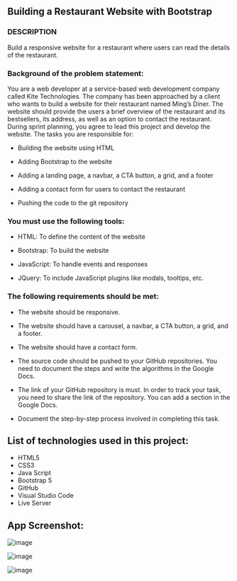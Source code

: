## Building a Restaurant Website with Bootstrap
### DESCRIPTION

Build a responsive website for a restaurant where users can read the details of the restaurant.

### Background of the problem statement:

You are a web developer at a service-based web development company called Kite Technologies. The company has been approached by a client who wants to build a website for their restaurant named Ming’s Diner. The website should provide the users a brief overview of the restaurant and its bestsellers, its address, as well as an option to contact the restaurant. During sprint planning, you agree to lead this project and develop the website. The tasks you are responsible for:

 - Building the website using HTML

 - Adding Bootstrap to the website

 - Adding a landing page, a navbar, a CTA button, a grid, and a footer

 - Adding a contact form for users to contact the restaurant

 - Pushing the code to the git repository

### You must use the following tools:

 - HTML: To define the content of the website

 - Bootstrap: To build the website

 - JavaScript: To handle events and responses

 - JQuery: To include JavaScript plugins like modals, tooltips, etc.

### The following requirements should be met:

 - The website should be responsive.

 - The website should have a carousel, a navbar, a CTA button, a grid, and a footer.

 - The website should have a contact form.

 - The source code should be pushed to your GitHub repositories. You need to document the steps and write the algorithms in the Google Docs.

 - The link of your GitHub repository is must. In order to track your task, you need to share the link of the repository. You can add a section in the Google Docs.
- Document the step-by-step process involved in completing this task.




## List of technologies used in this project:
- HTML5
- CSS3 
- Java Script
- Bootstrap 5
- GitHub
- Visual Studio Code
- Live Server



## App Screenshot:

![image](https://user-images.githubusercontent.com/84631708/155015306-6df572bd-7aa2-4b78-bc39-2ef6fbee5191.png)

![image](https://user-images.githubusercontent.com/84631708/155015319-d17218d1-f339-4ab7-9c60-c1978e9940a1.png)

![image](https://user-images.githubusercontent.com/84631708/155015380-13291f87-64e1-4b53-9273-93a6c347d432.png)







